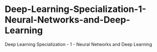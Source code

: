 # Deep-Learning-Specialization-1-Neural-Networks-and-Deep-Learning
Deep Learning Specialization - 1 - Neural Networks and Deep Learning

